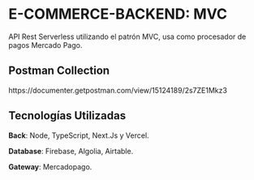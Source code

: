 # E-COMMERCE-BACKEND: MVC

API Rest Serverless utilizando el patrón MVC, usa como procesador de pagos Mercado Pago.

<h2 align="left"> Postman Collection </h2>
https://documenter.getpostman.com/view/15124189/2s7ZE1Mkz3

<h2 align="left"> Tecnologías Utilizadas </h2>

**Back**: Node, TypeScript, Next.Js y Vercel.

**Database**: Firebase, Algolia, Airtable.

**Gateway**: Mercadopago.
